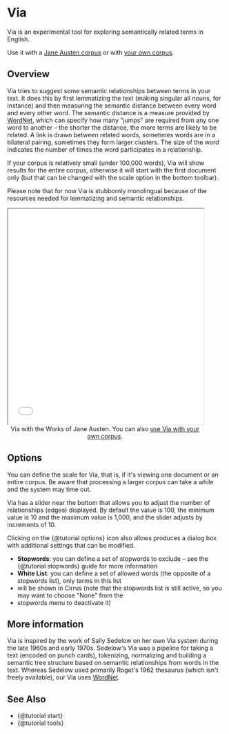 # Via

Via is an experimental tool for exploring semantically related terms in English.

Use it with a [Jane Austen corpus](../?view=Via&corpus=austen) or with [your own corpus](../?view=Via).

## Overview

Via tries to suggest some semantic relationships between terms in your text. It does this by first lemmatizing the text 
(making singular all nouns, for instance) and then measuring the semantic distance between every word and every other 
word. The semantic distance is a measure provided by [WordNet](https://wordnet.princeton.edu/), which can specify how many "jumps" are required 
from any one word to another – the shorter the distance, the more terms are likely to be related. A link is drawn 
between related words, sometimes words are in a bilateral pairing, sometimes they form larger clusters. The size of the 
word indicates the number of times the word participates in a relationship.

If your corpus is relatively small (under 100,000 words), Via will show results for the entire corpus, otherwise it will 
start with the first document only (but that can be changed with the scale option in the bottom toolbar).

Please note that for now Via is stubbornly monolingual because of the resources needed for lemmatizing and semantic 
relationships.

<iframe src="../tool/Via/?corpus=austen&subtitle=The+Works+of+Jane+Austen" style="width: 90%; height: 500px"></iframe>
<div style="width: 90%; text-align: center; margin-bottom: 1em;">Via with the Works of Jane Austen. You can also <a href="../?view=Via" target="_blank">use Via with your own corpus</a>.</div>

## Options

You can define the scale for Via, that is, if it's viewing one document or an entire corpus. Be aware that processing 
a larger corpus can take a while and the system may time out.

Via has a slider near the bottom that allows you to adjust the number of relationships (edges) displayed. By default 
the value is 100, the minimum value is 10 and the maximum value is 1,000, and the slider adjusts by increments of 10.

Clicking on the {@tutorial options} icon also allows produces a dialog box with additional settings that can be modified.

- **Stopwords**: you can define a set of stopwords to exclude – see the {@tutorial stopwords} guide for more information
- **White List**: you can define a set of allowed words (the opposite of a stopwords list), only terms in this list 
- will be shown in Cirrus (note that the stopwords list is still active, so you may want to choose "None" from the 
- stopwords menu to deactivate it)

## More information

Via is inspired by the work of Sally Sedelow on her own Via system during the late 1960s and early 1970s. Sedelow's Via 
was a pipeline for taking a text (encoded on punch cards), tokenizing, normalizing and building a semantic tree 
structure based on semantic relationships from words in the text. Whereas Sedelow used primarily Roget's 1962 thesaurus 
(which isn't freely available), our Via uses [WordNet](https://wordnet.princeton.edu/).

## See Also

- {@tutorial start}
- {@tutorial tools}
